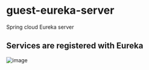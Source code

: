# guest-eureka-server
Spring cloud Eureka server

## Services are registered with Eureka

![image](https://user-images.githubusercontent.com/17804600/88575617-75be9800-d044-11ea-890d-862947c8a453.png)
